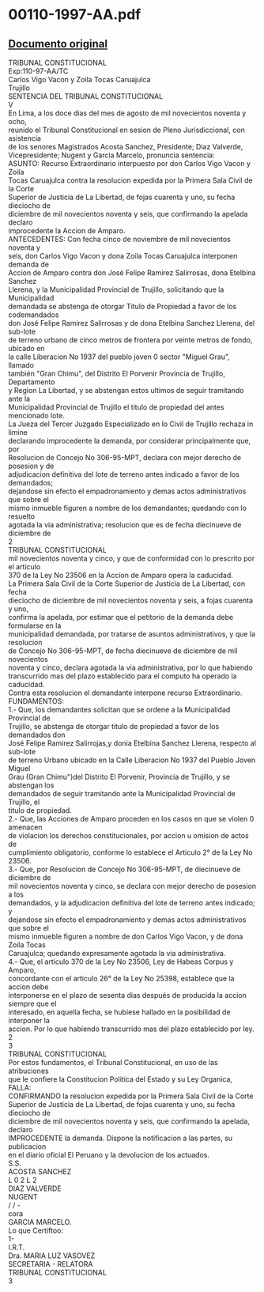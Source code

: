 
00110-1997-AA.pdf
=================
  
[Documento original](https://tc.gob.pe/jurisprudencia/1998/00110-1997-AA.pdf)  
---  
TRIBUNAL CONSTITUCIONAL  
Exp:110-97-AA/TC  
Carlos Vigo Vacon y Zoila Tocas Caruajulca  
Trujillo  
SENTENCIA DEL TRIBUNAL CONSTITUCIONAL  
V  
En Lima, a los doce dias del mes de agosto de mil novecientos noventa y ocho,  
reunido el Tribunal Constitucional en sesion de Pleno Jurisdiccional, con asistencia  
de los senores Magistrados Acosta Sanchez, Presidente; Diaz Valverde,  
Vicepresidente; Nugent y Garcia Marcelo, pronuncia sentencia:  
ASUNTO: Recurso Extraordinario interpuesto por don Carlos Vigo Vacon y Zoila  
Tocas Caruajulca contra la resolucion expedida por la Primera Sala Civil de la Corte  
Superior de Justicia de La Libertad, de fojas cuarenta y uno, su fecha dieciocho de  
diciembre de mil novecientos noventa y seis, que confirmando la apelada declaro  
improcedente la Accion de Amparo.  
ANTECEDENTES: Con fecha cinco de noviembre de mil novecientos noventa y  
seis, don Carlos Vigo Vacon y dona Zoila Tocas Caruajulca interponen demanda de  
Accion de Amparo contra don José Felipe Ramirez Salirrosas, dona Etelbina Sanchez  
Llerena, y la Municipalidad Provincial de Trujillo, solicitando que la Municipalidad  
demandada se abstenga de otorgar Titulo de Propiedad a favor de los codemandados  
don José Felipe Ramirez Salirrosas y de dona Etelbina Sanchez Llerena, del sub-lote  
de terreno urbano de cinco metros de frontera por veinte metros de fondo, ubicado en  
la calle Liberacion No 1937 del pueblo joven 0 sector "Miguel Grau", llamado  
también "Gran Chimu", del Distrito El Porvenir Provincia de Trujillo, Departamento  
y Region La Libertad, y se abstengan estos ultimos de seguir tramitando ante la  
Municipalidad Provincial de Trujillo el titulo de propiedad del antes mencionado lote.  
La Jueza del Tercer Juzgado Especializado en lo Civil de Trujillo rechaza in limine  
declarando improcedente la demanda, por considerar principalmente que, por  
Resolucion de Concejo No 306-95-MPT, declara con mejor derecho de posesion y de  
adjudicacion definitiva del lote de terreno antes indicado a favor de los demandados;  
dejandose sin efecto el empadronamiento y demas actos administrativos que sobre el  
mismo inmueble figuren a nombre de los demandantes; quedando con lo resuelto  
agotada la via administrativa; resolucion que es de fecha diecinueve de diciembre de  
2  
TRIBUNAL CONSTITUCIONAL  
mil novecientos noventa y cinco, y que de conformidad con lo prescrito por el articulo  
370 de la Ley No 23506 en la Accion de Amparo opera la caducidad.  
La Primera Sala Civil de la Corte Superior de Justicia de La Libertad, con fecha  
dieciocho de diciembre de mil novecientos noventa y seis, a fojas cuarenta y uno,  
confirma la apelada, por estimar que el petitorio de la demanda debe formularse en la  
municipalidad demandada, por tratarse de asuntos administrativos, y que la resolucion  
de Concejo No 306-95-MPT, de fecha diecinueve de diciembre de mil novecientos  
noventa y cinco, declara agotada la via administrativa, por lo que habiendo  
transcurrido mas del plazo establecido para el computo ha operado la caducidad.  
Contra esta resolucion el demandante interpone recurso Extraordinario.  
FUNDAMENTOS:  
1.- Que, los demandantes solicitan que se ordene a la Municipalidad Provincial de  
Trujillo, se abstenga de otorgar titulo de propiedad a favor de los demandados don  
José Felipe Ramirez Salirrojas,y donia Etelbina Sanchez Llerena, respecto al sub-lote  
de terreno Urbano ubicado en la Calle Liberacion No 1937 del Pueblo Joven Miguel  
Grau (Gran Chimu")del Distrito El Porvenir, Provincia de Trujillo, y se abstengan los  
demandados de seguir tramitando ante la Municipalidad Provincial de Trujillo, el  
titulo de propiedad.  
2.- Que, las Acciones de Amparo proceden en los casos en que se violen 0 amenacen  
de violacion los derechos constitucionales, por accion u omision de actos de  
cumplimiento obligatorio, conforme lo establece el Articulo 2° de la Ley No 23506.  
3.- Que, por Resolucion de Concejo No 306-95-MPT, de diecinueve de diciembre de  
mil novecientos noventa y cinco, se declara con mejor derecho de posesion a los  
demandados, y la adjudicacion definitiva del lote de terreno antes indicado; y  
dejandose sin efecto el empadronamiento y demas actos administrativos que sobre el  
mismo inmueble figuren a nombre de don Carlos Vigo Vacon, y de dona Zoila Tocas  
Caruajulca; quedando expresamente agotada la via administrativa.  
4.- Que, el articulo 370 de la Ley No 23506, Ley de Habeas Corpus y Amparo,  
concordante con el articulo 26° de la Ley No 25398, establece que la accion debe  
interponerse en el plazo de sesenta dias después de producida la accion siempre que el  
interesado, en aquella fecha, se hubiese hallado en la posibilidad de interponer la  
accion. Por lo que habiendo transcurrido mas del plazo establecido por ley.  
2  
3  
TRIBUNAL CONSTITUCIONAL  
Por estos fundamentos, el Tribunal Constitucional, en uso de las atribuciones  
que le confiere la Constitucion Politica del Estado y su Ley Organica,  
FALLA:  
CONFIRMANDO la resolucion expedida por la Primera Sala Civil de la Corte  
Superior de Justicia de La Libertad, de fojas cuarenta y uno, su fecha dieciocho de  
diciembre de mil novecientos noventa y seis, que confirmando la apelada, declaro  
IMPROCEDENTE la demanda. Dispone la notificacion a las partes, su publicacion  
en el diario oficial El Peruano y la devolucion de los actuados.  
S.S.  
ACOSTA SANCHEZ  
L 0 2 L 2  
DIAZ VALVERDE  
NUGENT  
/ / -  
cora  
GARCIA MARCELO.  
Lo que Certiftoo:  
1-  
I.R.T.  
Dra. MARIA LUZ VASOVEZ  
SECRETARIA - RELATORA  
TRIBUNAL CONSTITUCIONAL  
3